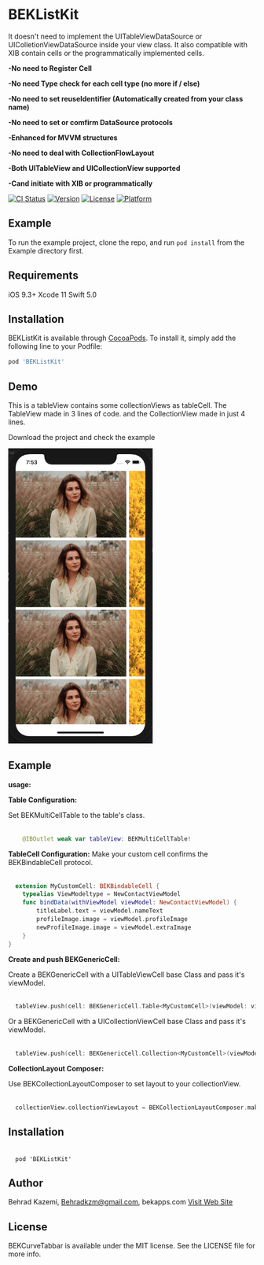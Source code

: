 # BEKListKit

 It doesn't need to implement the UITableViewDataSource or UIColletionViewDataSource inside your view class. It also compatible with XIB contain cells or the programmatically implemented cells.
 
 
__-No need to Register Cell__

__-No need Type check for each cell type (no more if / else)__

__-No need to set reuseIdentifier (Automatically created from your class name)__

__-No need to set or comfirm DataSource protocols__

__-Enhanced for MVVM structures__

__-No need to deal with CollectionFlowLayout__

__-Both UITableView and UICollectionView supported__

__-Cand initiate with XIB or programmatically__

[![CI Status](https://img.shields.io/travis/behrad-kzm/BEKListKit.svg?style=flat)](https://travis-ci.org/behrad-kzm/BEKListKit)
[![Version](https://img.shields.io/cocoapods/v/BEKListKit.svg?style=flat)](https://cocoapods.org/pods/BEKListKit)
[![License](https://img.shields.io/cocoapods/l/BEKListKit.svg?style=flat)](https://cocoapods.org/pods/BEKListKit)
[![Platform](https://img.shields.io/cocoapods/p/BEKListKit.svg?style=flat)](https://cocoapods.org/pods/BEKListKit)

## Example

To run the example project, clone the repo, and run `pod install` from the Example directory first.

## Requirements

iOS 9.3+
Xcode 11
Swift 5.0

## Installation

BEKListKit is available through [CocoaPods](https://cocoapods.org). To install
it, simply add the following line to your Podfile:

```ruby
pod 'BEKListKit'
```
 
## Demo

This is a tableView contains some collectionViews as tableCell.
The TableView made in 3 lines of code.
and the CollectionView made in just 4 lines.

Download the project and check the example

<img src="Example/BEKListKit/ExampleImage.png" height="600">

## Example

__usage:__

__Table Configuration:__

Set BEKMultiCellTable to the table's class.

```swift

    @IBOutlet weak var tableView: BEKMultiCellTable!

```

__TableCell Configuration:__
Make your custom cell confirms the BEKBindableCell protocol.

```swift

  extension MyCustomCell: BEKBindableCell {    
    typealias ViewModeltype = NewContactViewModel
    func bindData(withViewModel viewModel: NewContactViewModel) {
        titleLabel.text = viewModel.nameText
        profileImage.image = viewModel.profileImage
        newProfileImage.image = viewModel.extraImage
    }
}

```

__Create and push BEKGenericCell:__

Create a BEKGenericCell with a UITableViewCell base Class and pass it's viewModel.
```swift

  tableView.push(cell: BEKGenericCell.Table<MyCustomCell>(viewModel: viewModel))

```

Or a BEKGenericCell with a UICollectionViewCell base Class and pass it's viewModel.
```swift

  tableView.push(cell: BEKGenericCell.Collection<MyCustomCell>(viewModel: viewModel))

```

__CollectionLayout Composer:__

Use BEKCollectionLayoutComposer to set layout to your collectionView.

```swift

  collectionView.collectionViewLayout = BEKCollectionLayoutComposer.makeLayout(ForItemSize: bounds.size, scrollDirection: .horizontal)

```


## Installation
```

  pod 'BEKListKit'

```


## Author
Behrad Kazemi, Behradkzm@gmail.com, bekapps.com
<a href="https://bekapps.com"> Visit Web Site </a>
## License

BEKCurveTabbar is available under the MIT license. See the LICENSE file for more info.


